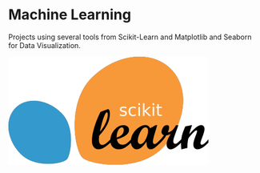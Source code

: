 # Machine Learning

Projects using several tools from Scikit-Learn and Matplotlib and Seaborn for Data Visualization.

![Scikit-Leanr](../utils/scikit.png)
